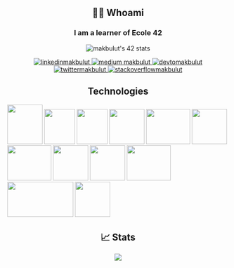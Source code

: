 <h2 align="center"> 👨‍💻 Whoami</h2>
<h3 align="center"> I am a learner of Ecole 42</h3>
<p align="center">
		<img src="https://badge42.vercel.app/api/v2/clbuqrq2w00060fl9mkqi02h9/stats?cursusId=21&coalitionId=364" alt="makbulut's 42 stats" />
</p>

<p align="center">
  <a href="https://linkedin.com/in/mehmet-eren-akbulut-348177226/" target="blank">
    <img src="https://img.shields.io/badge/linkedin-%230077B5.svg?&style=for-the-badge&logo=linkedin&logoColor=white" alt="linkedinmakbulut" />
  </a>
  <a href="https://medium.com/@makbulut" target="blank">
    <img src="https://img.shields.io/badge/medium-%2312100E.svg?&style=for-the-badge&logo=medium&logoColor=white" alt="medium makbulut" />
  </a>
  <a href="https://dev.to/makbulut1" target="blank">
    <img src="https://img.shields.io/badge/dev.to-0A0A0A?style=for-the-badge&logo=dev.to&logoColor=white" alt="devtomakbulut"/>
  </a>
  <a href="https://twitter.com/eren0akb" target="blank">
    <img src="https://img.shields.io/twitter/follow/eren0akb_?logo=twitter&style=for-the-badge" alt="twittermakbulut" />
  </a>
  <a href="https://stackoverflow.com/users/19746843/makbulut" target="blank">
    <img src="https://img.shields.io/badge/stackoverflow-FE7A16?style=for-the-badge&logo=stackoverflow&logoColor=white" alt="stackoverflowmakbulut" />
  </a>
  <!-- add to instagram -->
</p>

<h2 align="center"> Technologies</h2>
<p align="left">
	<image src="https://raw.githubusercontent.com/devicons/devicon/master/icons/go/go-original.svg" width="80" height="90">
	<image src="https://upload.wikimedia.org/wikipedia/commons/thumb/1/18/C_Programming_Language.svg/1200px-C_Programming_Language.svg.png" width="70" height="80">
	<image src="https://upload.wikimedia.org/wikipedia/commons/thumb/1/18/ISO_C%2B%2B_Logo.svg/1822px-ISO_C%2B%2B_Logo.svg.png" width="70" height="80">
	<image src="https://upload.wikimedia.org/wikipedia/commons/thumb/a/a8/NestJS.svg/1200px-NestJS.svg.png" width="80" height="80">
	<image src="https://cdn.cdnlogo.com/logos/n/79/node-js.svg" width="100" height="80">
	<image src="https://upload.wikimedia.org/wikipedia/commons/thumb/4/4c/Typescript_logo_2020.svg/2048px-Typescript_logo_2020.svg.png" width="80" height="80">
	<image src="https://cdn.freebiesupply.com/logos/thumbs/2x/postgresql-logo.png" width="100" height="80" >
	<image src="https://www.svgrepo.com/show/303251/mysql-logo.svg" width="80" height="80">
	<image src="https://www.svgrepo.com/show/373824/mariadb.svg" width="80" height="80">
	<image src="https://www.docker.com/wp-content/uploads/2022/03/vertical-logo-monochromatic.png" width="100" height="80">
	<image src="https://openwhisk.apache.org/images/deployments/logo-docker-compose-text.svg" width="150" height="80">
	<image src="https://upload.wikimedia.org/wikipedia/commons/thumb/3/35/Tux.svg/1200px-Tux.svg.png" width="80" height="80">
</p>

<h2 align="center"> 📈 Stats </h2>
	<p align="center">
		<img src="https://streak-stats.demolab.com?user=makbulut1&theme=onedark_duo">
	<p>
